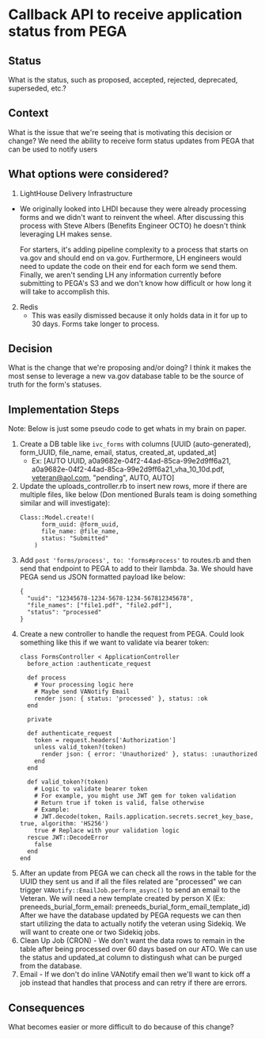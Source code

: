 # Callback API to receive application status from PEGA
## Status
What is the status, such as proposed, accepted, rejected, deprecated, superseded, etc.?

## Context
What is the issue that we're seeing that is motivating this decision or change?
We need the ability to receive form status updates from PEGA that can be used to notify users

## What options were considered?
1. LightHouse Delivery Infrastructure
- We originally looked into LHDI because they were already processing forms and we didn't want to reinvent the wheel. After discussing this process with Steve Albers (Benefits Engineer OCTO) he doesn't think leveraging LH makes sense.

   For starters, it's adding pipeline complexity to a process that starts on va.gov and should end on va.gov. Furthermore,
     LH engineers would need to update the code on their end for each form we send them. Finally, we aren't sending LH any information currently before submitting to PEGA's S3 and we don't know how difficult or how long it will take to accomplish this.

2. Redis
   - This was easily dismissed because it only holds data in it for up to 30 days. Forms take longer to process.
     

## Decision
What is the change that we're proposing and/or doing?
I think it makes the most sense to leverage a new va.gov database table to be the source of truth for the form's statuses.

## Implementation Steps
Note: Below is just some pseudo code to get whats in my brain on paper.
1. Create a DB table like `ivc_forms` with columns [UUID (auto-generated), form_UUID, file_name, email, status, created_at, updated_at]
   - Ex: [AUTO UUID, a0a9682e-04f2-44ad-85ca-99e2d9ff6a21, a0a9682e-04f2-44ad-85ca-99e2d9ff6a21_vha_10_10d.pdf, veteran@aol.com, "pending", AUTO, AUTO]
2. Update the uploads_controller.rb to insert new rows, more if there are multiple files, like below (Don mentioned Burals team is doing something similar and will investigate):
    ```
    Class::Model.create!(
          form_uuid: @form_uuid,
          file_name: @file_name,
          status: "Submitted"
        )
    ```
3. Add `post 'forms/process', to: 'forms#process'` to routes.rb and then send that endpoint to PEGA to add to their llambda.
3a. We should have PEGA send us JSON formatted payload like below:
    ```
    {
      "uuid": "12345678-1234-5678-1234-567812345678",
      "file_names": ["file1.pdf", "file2.pdf"],
      "status": "processed"
    }
    ```
5. Create a new controller to handle the request from PEGA. Could look something like this if we want to validate via bearer token:
    ```
    class FormsController < ApplicationController
      before_action :authenticate_request
    
      def process
        # Your processing logic here
        # Maybe send VANotify Email
        render json: { status: 'processed' }, status: :ok
      end
    
      private
    
      def authenticate_request
        token = request.headers['Authorization']
        unless valid_token?(token)
          render json: { error: 'Unauthorized' }, status: :unauthorized
        end
      end
    
      def valid_token?(token)
        # Logic to validate bearer token
        # For example, you might use JWT gem for token validation
        # Return true if token is valid, false otherwise
        # Example:
        # JWT.decode(token, Rails.application.secrets.secret_key_base, true, algorithm: 'HS256')
        true # Replace with your validation logic
      rescue JWT::DecodeError
        false
      end
    end
    ```
6. After an update from PEGA we can check all the rows in the table for the UUID they sent us and if all the files related are "processed" we can trigger `VANotify::EmailJob.perform_async()` to send an email to the Veteran. We will need a new template created by person X (Ex: preneeds_burial_form_email: preneeds_burial_form_email_template_id)
After we have the database updated by PEGA requests we can then start utilizing the data to actually notify the veteran using Sidekiq. We will want to create one or two Sidekiq jobs.
1. Clean Up Job (CRON) - We don't want the data rows to remain in the table after being processed over 60 days based on our ATO. We can use the status and updated_at column to distingush what can be purged from the database.
2. Email - If we don't do inline VANotify email then we'll want to kick off a job instead that handles that process and can retry if there are errors.

## Consequences
What becomes easier or more difficult to do because of this change?
